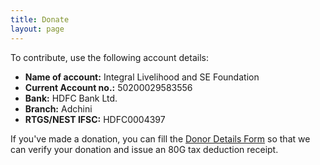 ```yaml
---
title: Donate
layout: page
---
```


To contribute, use the following account details:

-   **Name of account:** Integral Livelihood and SE Foundation
-   **Current Account no.:** 50200029583556
-   **Bank:** HDFC Bank Ltd.
-   **Branch:** Adchini
-   **RTGS/NEST IFSC:** HDFC0004397

If you've made a donation, you can fill the [Donor Details Form](https://go.karuna2020.org/donor) so that we can verify your donation and issue an 80G tax deduction receipt.
